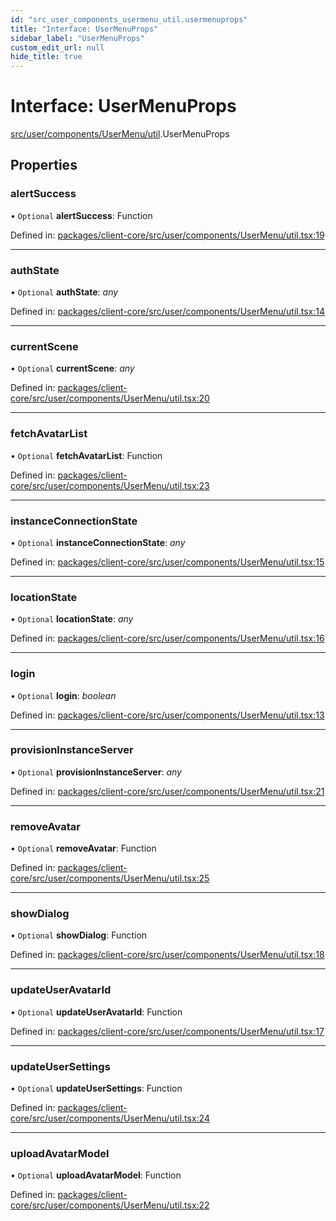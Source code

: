 ```yaml
---
id: "src_user_components_usermenu_util.usermenuprops"
title: "Interface: UserMenuProps"
sidebar_label: "UserMenuProps"
custom_edit_url: null
hide_title: true
---
```


# Interface: UserMenuProps

[src/user/components/UserMenu/util](../modules/src_user_components_usermenu_util.md).UserMenuProps

## Properties

### alertSuccess

• `Optional` **alertSuccess**: Function

Defined in: [packages/client-core/src/user/components/UserMenu/util.tsx:19](https://github.com/xr3ngine/xr3ngine/blob/673ad6a5f/packages/client-core/src/user/components/UserMenu/util.tsx#L19)

___

### authState

• `Optional` **authState**: *any*

Defined in: [packages/client-core/src/user/components/UserMenu/util.tsx:14](https://github.com/xr3ngine/xr3ngine/blob/673ad6a5f/packages/client-core/src/user/components/UserMenu/util.tsx#L14)

___

### currentScene

• `Optional` **currentScene**: *any*

Defined in: [packages/client-core/src/user/components/UserMenu/util.tsx:20](https://github.com/xr3ngine/xr3ngine/blob/673ad6a5f/packages/client-core/src/user/components/UserMenu/util.tsx#L20)

___

### fetchAvatarList

• `Optional` **fetchAvatarList**: Function

Defined in: [packages/client-core/src/user/components/UserMenu/util.tsx:23](https://github.com/xr3ngine/xr3ngine/blob/673ad6a5f/packages/client-core/src/user/components/UserMenu/util.tsx#L23)

___

### instanceConnectionState

• `Optional` **instanceConnectionState**: *any*

Defined in: [packages/client-core/src/user/components/UserMenu/util.tsx:15](https://github.com/xr3ngine/xr3ngine/blob/673ad6a5f/packages/client-core/src/user/components/UserMenu/util.tsx#L15)

___

### locationState

• `Optional` **locationState**: *any*

Defined in: [packages/client-core/src/user/components/UserMenu/util.tsx:16](https://github.com/xr3ngine/xr3ngine/blob/673ad6a5f/packages/client-core/src/user/components/UserMenu/util.tsx#L16)

___

### login

• `Optional` **login**: *boolean*

Defined in: [packages/client-core/src/user/components/UserMenu/util.tsx:13](https://github.com/xr3ngine/xr3ngine/blob/673ad6a5f/packages/client-core/src/user/components/UserMenu/util.tsx#L13)

___

### provisionInstanceServer

• `Optional` **provisionInstanceServer**: *any*

Defined in: [packages/client-core/src/user/components/UserMenu/util.tsx:21](https://github.com/xr3ngine/xr3ngine/blob/673ad6a5f/packages/client-core/src/user/components/UserMenu/util.tsx#L21)

___

### removeAvatar

• `Optional` **removeAvatar**: Function

Defined in: [packages/client-core/src/user/components/UserMenu/util.tsx:25](https://github.com/xr3ngine/xr3ngine/blob/673ad6a5f/packages/client-core/src/user/components/UserMenu/util.tsx#L25)

___

### showDialog

• `Optional` **showDialog**: Function

Defined in: [packages/client-core/src/user/components/UserMenu/util.tsx:18](https://github.com/xr3ngine/xr3ngine/blob/673ad6a5f/packages/client-core/src/user/components/UserMenu/util.tsx#L18)

___

### updateUserAvatarId

• `Optional` **updateUserAvatarId**: Function

Defined in: [packages/client-core/src/user/components/UserMenu/util.tsx:17](https://github.com/xr3ngine/xr3ngine/blob/673ad6a5f/packages/client-core/src/user/components/UserMenu/util.tsx#L17)

___

### updateUserSettings

• `Optional` **updateUserSettings**: Function

Defined in: [packages/client-core/src/user/components/UserMenu/util.tsx:24](https://github.com/xr3ngine/xr3ngine/blob/673ad6a5f/packages/client-core/src/user/components/UserMenu/util.tsx#L24)

___

### uploadAvatarModel

• `Optional` **uploadAvatarModel**: Function

Defined in: [packages/client-core/src/user/components/UserMenu/util.tsx:22](https://github.com/xr3ngine/xr3ngine/blob/673ad6a5f/packages/client-core/src/user/components/UserMenu/util.tsx#L22)
